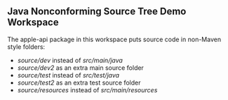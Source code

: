 ## Java Nonconforming Source Tree Demo Workspace

The apple-api package in this workspace puts source code in non-Maven style folders:

- *source/dev* instead of *src/main/java*
- *source/dev2* as an extra main source folder
- *source/test* instead of *src/test/java*
- *source/test2* as an extra test source folder
- *source/resources* instead of *src/main/resources*
